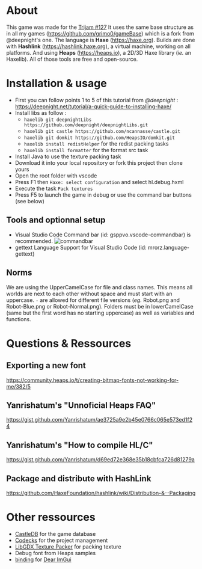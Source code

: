 # About

This game was made for the [Trijam #127](https://itch.io/jam/trijam-127)
It uses the same base structure as in all my games (https://github.com/grimo0/gameBase) which is a fork from @deepnight's one.
The language is **Haxe** (https://haxe.org).
Builds are done with **Hashlink** (https://hashlink.haxe.org), a virtual machine, working on all platforms. 
And using **Heaps** (https://heaps.io), a 2D/3D Haxe library (*ie.* an Haxelib). All of those tools are free and open-source.

# Installation & usage

- First you can follow points 1 to 5 of this tutorial from *@deepnight* : https://deepnight.net/tutorial/a-quick-guide-to-installing-haxe/
- Install libs as follow : 
	- `haxelib git deepnightLibs https://github.com/deepnight/deepnightLibs.git`
	- `haxelib git castle https://github.com/ncannasse/castle.git`
	- `haxelib git domkit https://github.com/HeapsIO/domkit.git` 
	- `haxelib install redistHelper` for the redist packing tasks
	- `haxelib install formatter` for the format src task
- Install Java to use the texture packing task
- Download it into your local repository or fork this project then clone yours 
- Open the root folder with vscode
- Press F1 then `Haxe: select configuration` and select hl.debug.hxml
- Execute the task `Pack textures`
- Press F5 to launch the game in debug or use the command bar buttons (see below)

## Tools and optionnal setup

- Visual Studio Code Command bar (id: gsppvo.vscode-commandbar) is recommended.
	![commandbar](screens/commandBar.png)
- gettext Language Support for Visual Studio Code (id: mrorz.language-gettext)

## Norms

We are using the UpperCamelCase for file and class names. This means all worlds are next to each other without space and must start with an uppercase. `-` are allowed for different file versions (*eg.* Robot.png and Robot-Blue.png or Robot-Normal.png).
Folders must be in lowerCamelCase (same but the first word has no starting uppercase) as well as variables and functions.

# Questions & Ressources

## Exporting a new font

https://community.heaps.io/t/creating-bitmap-fonts-not-working-for-me/382/5

## Yanrishatum's "Unnoficial Heaps FAQ"

https://gist.github.com/Yanrishatum/ae3725a9e2b45e0766c065e573ed1f24

## Yanrishatum's "How to compile HL/C"

https://gist.github.com/Yanrishatum/d69ed72e368e35b18cbfca726d81279a


## Package and distribute with HashLink

https://github.com/HaxeFoundation/hashlink/wiki/Distribution-&--Packaging

# Other ressources

- [CastleDB](http://castledb.org/) for the game database
- [Codecks](http://codecks.io/) for the project management
- [LibGDX Texture Packer](https://github.com/libgdx/libgdx/wiki/Texture-packer) for packing texture
- Debug font from Heaps samples
- [binding](https://github.com/haddock7/hlimgui) for [Dear ImGui](https://github.com/ocornut/imgui)